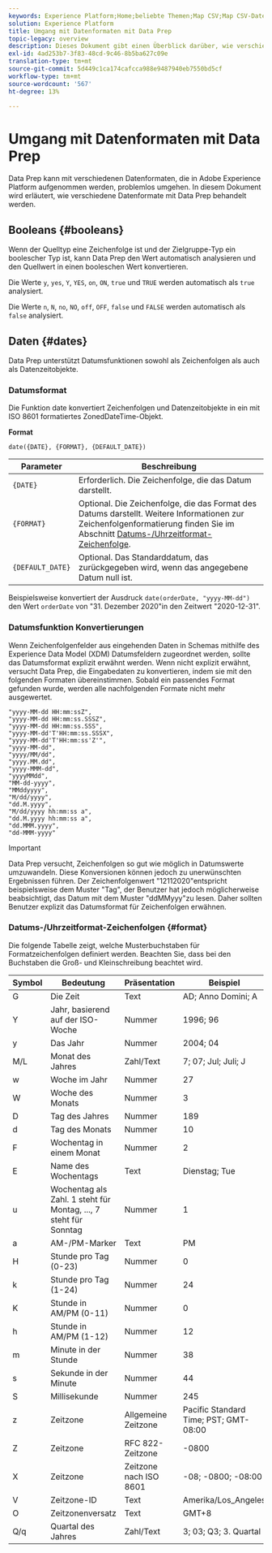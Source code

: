 ```yaml
---
keywords: Experience Platform;Home;beliebte Themen;Map CSV;Map CSV-Datei;CSV-Datei zu xdm zuordnen;CSV zu xdm zuordnen;ui-Handbuch;Mapper;Zuordnung;Datenvorbereitung;Datenvorbereitung;Vorbereiten von Daten;
solution: Experience Platform
title: Umgang mit Datenformaten mit Data Prep
topic-legacy: overview
description: Dieses Dokument gibt einen Überblick darüber, wie verschiedene Datentypen in der Datenvorbereitung verarbeitet werden.
exl-id: 4ad253b7-3f83-48cd-9c46-8b5ba627c09e
translation-type: tm+mt
source-git-commit: 5d449c1ca174cafcca988e9487940eb7550bd5cf
workflow-type: tm+mt
source-wordcount: '567'
ht-degree: 13%

---
```


# Umgang mit Datenformaten mit Data Prep

Data Prep kann mit verschiedenen Datenformaten, die in Adobe Experience Platform aufgenommen werden, problemlos umgehen. In diesem Dokument wird erläutert, wie verschiedene Datenformate mit Data Prep behandelt werden.

## Booleans {#booleans}

Wenn der Quelltyp eine Zeichenfolge ist und der Zielgruppe-Typ ein boolescher Typ ist, kann Data Prep den Wert automatisch analysieren und den Quellwert in einen booleschen Wert konvertieren.

Die Werte `y`, `yes`, `Y`, `YES`, `on`, `ON`, `true` und `TRUE` werden automatisch als `true` analysiert.

Die Werte `n`, `N`, `no`, `NO`, `off`, `OFF`, `false` und `FALSE` werden automatisch als `false` analysiert.

## Daten  {#dates}

Data Prep unterstützt Datumsfunktionen sowohl als Zeichenfolgen als auch als Datenzeitobjekte.

### Datumsformat

Die Funktion date konvertiert Zeichenfolgen und Datenzeitobjekte in ein mit ISO 8601 formatiertes ZonedDateTime-Objekt.

**Format**

```http
date({DATE}, {FORMAT}, {DEFAULT_DATE})
```

| Parameter | Beschreibung |
| --------- | ----------- |
| `{DATE}` | Erforderlich. Die Zeichenfolge, die das Datum darstellt. |
| `{FORMAT}` | Optional. Die Zeichenfolge, die das Format des Datums darstellt. Weitere Informationen zur Zeichenfolgenformatierung finden Sie im Abschnitt [Datums-/Uhrzeitformat-Zeichenfolge](#format). |
| `{DEFAULT_DATE}` | Optional. Das Standarddatum, das zurückgegeben wird, wenn das angegebene Datum null ist. |

Beispielsweise konvertiert der Ausdruck `date(orderDate, "yyyy-MM-dd")` den Wert `orderDate` von &quot;31. Dezember 2020&quot;in den Zeitwert &quot;2020-12-31&quot;.

### Datumsfunktion Konvertierungen

Wenn Zeichenfolgenfelder aus eingehenden Daten in Schemas mithilfe des Experience Data Model (XDM) Datumsfeldern zugeordnet werden, sollte das Datumsformat explizit erwähnt werden. Wenn nicht explizit erwähnt, versucht Data Prep, die Eingabedaten zu konvertieren, indem sie mit den folgenden Formaten übereinstimmen. Sobald ein passendes Format gefunden wurde, werden alle nachfolgenden Formate nicht mehr ausgewertet.

```console
"yyyy-MM-dd HH:mm:ssZ",
"yyyy-MM-dd HH:mm:ss.SSSZ",
"yyyy-MM-dd HH:mm:ss.SSS",
"yyyy-MM-dd'T'HH:mm:ss.SSSX",
"yyyy-MM-dd'T'HH:mm:ss'Z'",
"yyyy-MM-dd",
"yyyy/MM/dd",
"yyyy.MM.dd",
"yyyy-MMM-dd",
"yyyyMMdd",
"MM-dd-yyyy",
"MMddyyyy",
"M/dd/yyyy",
"dd.M.yyyy",
"M/dd/yyyy hh:mm:ss a",
"dd.M.yyyy hh:mm:ss a",
"dd.MMM.yyyy",
"dd-MMM-yyyy"
```

>[!IMPORTANT]
>
> Data Prep versucht, Zeichenfolgen so gut wie möglich in Datumswerte umzuwandeln. Diese Konversionen können jedoch zu unerwünschten Ergebnissen führen. Der Zeichenfolgenwert &quot;12112020&quot;entspricht beispielsweise dem Muster &quot;Tag&quot;, der Benutzer hat jedoch möglicherweise beabsichtigt, das Datum mit dem Muster &quot;ddMMyyy&quot;zu lesen. Daher sollten Benutzer explizit das Datumsformat für Zeichenfolgen erwähnen.

### Datums-/Uhrzeitformat-Zeichenfolgen {#format}

Die folgende Tabelle zeigt, welche Musterbuchstaben für Formatzeichenfolgen definiert werden. Beachten Sie, dass bei den Buchstaben die Groß- und Kleinschreibung beachtet wird.

| Symbol | Bedeutung | Präsentation | Beispiel |
| ------ | ------- | ------------ | ------- |
| G | Die Zeit | Text | AD; Anno Domini; A |
| Y | Jahr, basierend auf der ISO-Woche | Nummer | 1996; 96 |
| y | Das Jahr | Nummer | 2004; 04 |
| M/L | Monat des Jahres | Zahl/Text | 7; 07; Jul; Juli; J |
| w | Woche im Jahr | Nummer | 27 |
| W | Woche des Monats | Nummer | 3 |
| D | Tag des Jahres | Nummer | 189 |
| d | Tag des Monats | Nummer | 10 |
| F | Wochentag in einem Monat | Nummer | 2 |
| E | Name des Wochentags | Text | Dienstag; Tue |
| u | Wochentag als Zahl. 1 steht für Montag, ..., 7 steht für Sonntag | Nummer | 1 |
| a | AM-/PM-Marker | Text | PM |
| H | Stunde pro Tag (0-23) | Nummer | 0 |
| k | Stunde pro Tag (1-24) | Nummer | 24 |
| K | Stunde in AM/PM (0-11) | Nummer | 0 |
| h | Stunde in AM/PM (1-12) | Nummer | 12 |
| m | Minute in der Stunde | Nummer | 38 |
| s | Sekunde in der Minute | Nummer | 44 |
| S | Millisekunde | Nummer | 245 |
| z | Zeitzone | Allgemeine Zeitzone | Pacific Standard Time; PST; GMT-08:00 |
| Z | Zeitzone | RFC 822-Zeitzone | -0800 |
| X | Zeitzone | Zeitzone nach ISO 8601 | -08; -0800; -08:00 |
| V | Zeitzone-ID | Text | Amerika/Los_Angeles |
| O | Zeitzonenversatz | Text | GMT+8 |
| Q/q | Quartal des Jahres | Zahl/Text | 3; 03; Q3; 3. Quartal |
